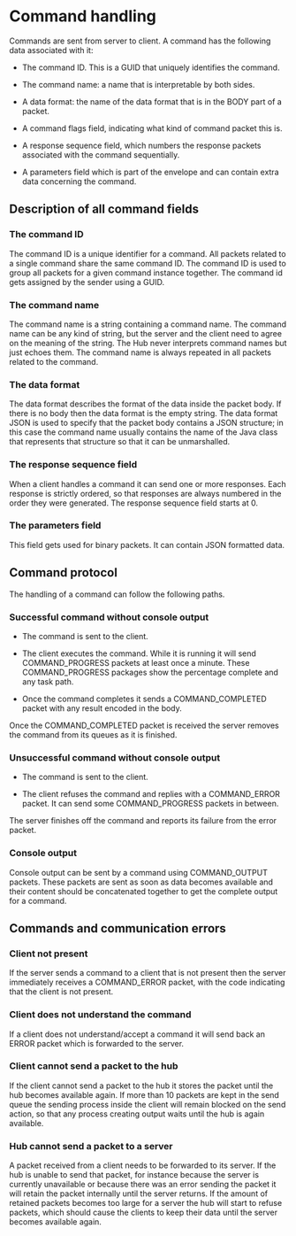 # Command handling

Commands are sent from server to client. A command has the following data associated with it:

* The command ID. This is a GUID that uniquely identifies the command.

* The command name: a name that is interpretable by both sides.

* A data format: the name of the data format that is in the BODY part of a packet.

* A command flags field, indicating what kind of command packet this is.

* A response sequence field, which numbers the response packets associated with the command sequentially.

* A parameters field which is part of the envelope and can contain extra data concerning the command.

## Description of all command fields

### The command ID

The command ID is a unique identifier for a command. All packets related to a single command share
the same command ID. The command ID is used to group all packets for a given command instance together.
The command id gets assigned by the sender using a GUID.

### The command name

The command name is a string containing a command name. The command name can be any kind of string, but
the server and the client need to agree on the meaning of the string. The Hub never interprets command names
but just echoes them. The command name is always repeated in all packets related to the command.

### The data format

The data format describes the format of the data inside the packet body. If there is no body then
the data format is the empty string. The data format JSON is used to specify that the packet body
contains a JSON structure; in this case the command name usually contains the name of the Java class that
represents that structure so that it can be unmarshalled.

### The response sequence field

When a client handles a command it can send one or more responses. Each response is strictly ordered, 
so that responses are always numbered in the order they were generated. The response sequence field
starts at 0.

### The parameters field

This field gets used for binary packets. It can contain JSON formatted data.


## Command protocol

The handling of a command can follow the following paths.

### Successful command without console output

* The command is sent to the client.

* The client executes the command. While it is running it will send COMMAND_PROGRESS packets at least once a 
minute. These COMMAND_PROGRESS packages show the percentage complete and any task path.

* Once the command completes it sends a COMMAND_COMPLETED packet with any result encoded in the body.

Once the COMMAND_COMPLETED packet is received the server removes the command from its queues as it is finished.

### Unsuccessful command without console output

* The command is sent to the client.

* The client refuses the command and replies with a COMMAND_ERROR packet. It can send 
some COMMAND_PROGRESS packets in between.

The server finishes off the command and reports its failure from the error packet.

### Console output

Console output can be sent by a command using COMMAND_OUTPUT packets. These packets are sent as soon
as data becomes available and their content should be concatenated together to get the complete output
for a command.

## Commands and communication errors

### Client not present

If the server sends a command to a client that is not present then the server immediately receives a COMMAND_ERROR
packet, with the code indicating that the client is not present.

### Client does not understand the command

If a client does not understand/accept a command it will send back an ERROR packet which is forwarded to the
server.

### Client cannot send a packet to the hub

If the client cannot send a packet to the hub it stores the packet until the hub becomes available 
again. If more than 10 packets are kept in the send queue the sending process inside the client will
remain blocked on the send action, so that any process creating output waits until the hub is again
available.

### Hub cannot send a packet to a server

A packet received from a client needs to be forwarded to its server. If the hub is unable to send that packet,
for instance because the server is currently unavailable or because there was an error sending the packet it
will retain the packet internally until the server returns.
If the amount of retained packets becomes too large for a server the hub will start to refuse packets,
which should cause the clients to keep their data until the server becomes available again.


 










